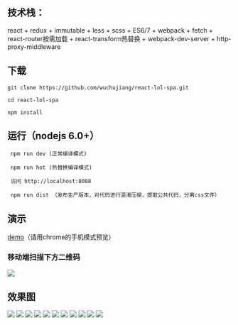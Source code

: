 
## 技术栈：

react + redux + immutable + less + scss + ES6/7 + webpack + fetch + react-router按需加载 + react-transform热替换 + webpack-dev-server + http-proxy-middleware


## 下载

 	git clone https://github.com/wuchujiang/react-lol-spa.git

 	cd react-lol-spa

 	npm install 


## 运行（nodejs 6.0+）
```
 npm run dev (正常编译模式) 

 npm run hot (热替换编译模式)

 访问 http://localhost:8088
  
 npm run dist （发布生产版本，对代码进行混淆压缩，提取公共代码，分离css文件）
```

## 演示
[demo](123.207.20.202:8088)（请用chrome的手机模式预览）
   
### 移动端扫描下方二维码
![](https://raw.githubusercontent.com/wuchujiang/react-lol-spa/master/screen/code.png)


## 效果图
![](https://raw.githubusercontent.com/wuchujiang/react-lol-spa/master/screen/1.png)
![](https://raw.githubusercontent.com/wuchujiang/react-lol-spa/master/screen/2.png)
![](https://raw.githubusercontent.com/wuchujiang/react-lol-spa/master/screen/3.png)
![](https://raw.githubusercontent.com/wuchujiang/react-lol-spa/master/screen/4.png)
![](https://raw.githubusercontent.com/wuchujiang/react-lol-spa/master/screen/5.png)
![](https://raw.githubusercontent.com/wuchujiang/react-lol-spa/master/screen/6.png)
![](https://raw.githubusercontent.com/wuchujiang/react-lol-spa/master/screen/7.png)
![](https://raw.githubusercontent.com/wuchujiang/react-lol-spa/master/screen/8.png)
![](https://raw.githubusercontent.com/wuchujiang/react-lol-spa/master/screen/9.png)
![](https://raw.githubusercontent.com/wuchujiang/react-lol-spa/master/screen/10.png)
![](https://raw.githubusercontent.com/wuchujiang/react-lol-spa/master/screen/11.png)





